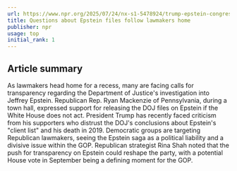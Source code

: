 ```yaml
---
url: https://www.npr.org/2025/07/24/nx-s1-5478924/trump-epstein-congress
title: Questions about Epstein files follow lawmakers home
publisher: npr
usage: top
initial_rank: 1
---
```

## Article summary
As lawmakers head home for a recess, many are facing calls for transparency regarding the Department of Justice's investigation into Jeffrey Epstein. Republican Rep. Ryan Mackenzie of Pennsylvania, during a town hall, expressed support for releasing the DOJ files on Epstein if the White House does not act. President Trump has recently faced criticism from his supporters who distrust the DOJ's conclusions about Epstein's "client list" and his death in 2019. Democratic groups are targeting Republican lawmakers, seeing the Epstein saga as a political liability and a divisive issue within the GOP. Republican strategist Rina Shah noted that the push for transparency on Epstein could reshape the party, with a potential House vote in September being a defining moment for the GOP.
